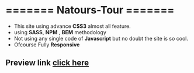 # ======= Natours-Tour =======
* This site using advance **CSS3** almost all feature.
* using **SASS**, **NPM** , **BEM** methodology
* Not using any single code of **Javascript** but no doubt the site is so cool.
* Ofcourse Fully **Responsive**
## Preview link [click here](https://rasel141.github.io/Natours-Tour/)
